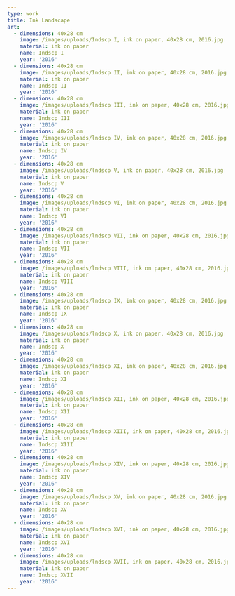 ```yaml
---
type: work
title: Ink Landscape
art:
  - dimensions: 40x28 cm
    image: /images/uploads/Indscp I, ink on paper, 40x28 cm, 2016.jpg
    material: ink on paper
    name: Indscp I
    year: '2016'
  - dimensions: 40x28 cm
    image: /images/uploads/Indscp II, ink on paper, 40x28 cm, 2016.jpg
    material: ink on paper
    name: Indscp II
    year: '2016'
  - dimensions: 40x28 cm
    image: /images/uploads/lndscp III, ink on paper, 40x28 cm, 2016.jpg
    material: ink on paper
    name: Indscp III
    year: '2016'
  - dimensions: 40x28 cm
    image: /images/uploads/lndscp IV, ink on paper, 40x28 cm, 2016.jpg
    material: ink on paper
    name: Indscp IV
    year: '2016'
  - dimensions: 40x28 cm
    image: /images/uploads/lndscp V, ink on paper, 40x28 cm, 2016.jpg
    material: ink on paper
    name: Indscp V
    year: '2016'
  - dimensions: 40x28 cm
    image: /images/uploads/lndscp VI, ink on paper, 40x28 cm, 2016.jpg
    material: ink on paper
    name: Indscp VI
    year: '2016'
  - dimensions: 40x28 cm
    image: /images/uploads/lndscp VII, ink on paper, 40x28 cm, 2016.jpg
    material: ink on paper
    name: Indscp VII
    year: '2016'
  - dimensions: 40x28 cm
    image: /images/uploads/lndscp VIII, ink on paper, 40x28 cm, 2016.jpg
    material: ink on paper
    name: Indscp VIII
    year: '2016'
  - dimensions: 40x28 cm
    image: /images/uploads/lndscp IX, ink on paper, 40x28 cm, 2016.jpg
    material: ink on paper
    name: Indscp IX
    year: '2016'
  - dimensions: 40x28 cm
    image: /images/uploads/lndscp X, ink on paper, 40x28 cm, 2016.jpg
    material: ink on paper
    name: Indscp X
    year: '2016'
  - dimensions: 40x28 cm
    image: /images/uploads/lndscp XI, ink on paper, 40x28 cm, 2016.jpg
    material: ink on paper
    name: Indscp XI
    year: '2016'
  - dimensions: 40x28 cm
    image: /images/uploads/lndscp XII, ink on paper, 40x28 cm, 2016.jpg
    material: ink on paper
    name: Indscp XII
    year: '2016'
  - dimensions: 40x28 cm
    image: /images/uploads/lndscp XIII, ink on paper, 40x28 cm, 2016.jpg
    material: ink on paper
    name: Indscp XIII
    year: '2016'
  - dimensions: 40x28 cm
    image: /images/uploads/lndscp XIV, ink on paper, 40x28 cm, 2016.jpg
    material: ink on paper
    name: Indscp XIV
    year: '2016'
  - dimensions: 40x28 cm
    image: /images/uploads/lndscp XV, ink on paper, 40x28 cm, 2016.jpg
    material: ink on paper
    name: Indscp XV
    year: '2016'
  - dimensions: 40x28 cm
    image: /images/uploads/lndscp XVI, ink on paper, 40x28 cm, 2016.jpg
    material: ink on paper
    name: Indscp XVI
    year: '2016'
  - dimensions: 40x28 cm
    image: /images/uploads/lndscp XVII, ink on paper, 40x28 cm, 2016.jpg
    material: ink on paper
    name: Indscp XVII
    year: '2016'
---
```

